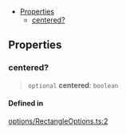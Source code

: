 <!-- START doctoc generated TOC please keep comment here to allow auto update -->
<!-- DON'T EDIT THIS SECTION, INSTEAD RE-RUN doctoc TO UPDATE -->

- [Properties](#properties)
  - [centered?](#centered)

<!-- END doctoc generated TOC please keep comment here to allow auto update -->

## Properties

### centered?

> `optional` **centered**: `boolean`

#### Defined in

[options/RectangleOptions.ts:2](https://github.com/avolutions/canvas-painter/blob/8662e7c583541591af74809f74056e5e590e4a38/src/options/RectangleOptions.ts#L2)
